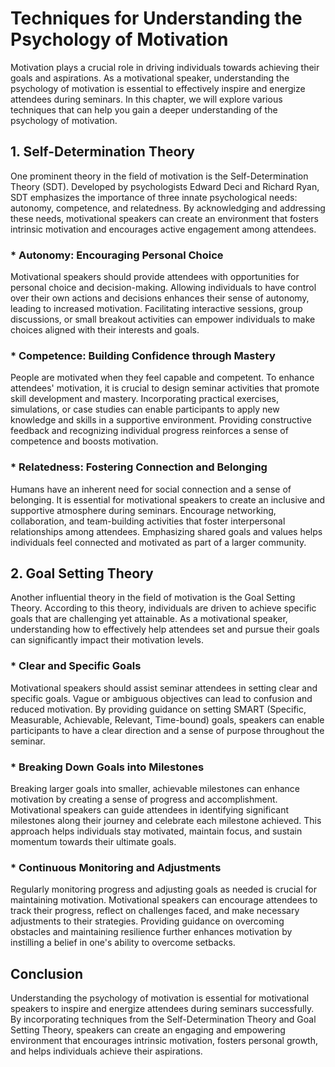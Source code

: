 Techniques for Understanding the Psychology of Motivation
==================================================================

Motivation plays a crucial role in driving individuals towards achieving their goals and aspirations. As a motivational speaker, understanding the psychology of motivation is essential to effectively inspire and energize attendees during seminars. In this chapter, we will explore various techniques that can help you gain a deeper understanding of the psychology of motivation.

1\. Self-Determination Theory
----------------------------

One prominent theory in the field of motivation is the Self-Determination Theory (SDT). Developed by psychologists Edward Deci and Richard Ryan, SDT emphasizes the importance of three innate psychological needs: autonomy, competence, and relatedness. By acknowledging and addressing these needs, motivational speakers can create an environment that fosters intrinsic motivation and encourages active engagement among attendees.

### \* Autonomy: Encouraging Personal Choice

Motivational speakers should provide attendees with opportunities for personal choice and decision-making. Allowing individuals to have control over their own actions and decisions enhances their sense of autonomy, leading to increased motivation. Facilitating interactive sessions, group discussions, or small breakout activities can empower individuals to make choices aligned with their interests and goals.

### \* Competence: Building Confidence through Mastery

People are motivated when they feel capable and competent. To enhance attendees' motivation, it is crucial to design seminar activities that promote skill development and mastery. Incorporating practical exercises, simulations, or case studies can enable participants to apply new knowledge and skills in a supportive environment. Providing constructive feedback and recognizing individual progress reinforces a sense of competence and boosts motivation.

### \* Relatedness: Fostering Connection and Belonging

Humans have an inherent need for social connection and a sense of belonging. It is essential for motivational speakers to create an inclusive and supportive atmosphere during seminars. Encourage networking, collaboration, and team-building activities that foster interpersonal relationships among attendees. Emphasizing shared goals and values helps individuals feel connected and motivated as part of a larger community.

2\. Goal Setting Theory
----------------------

Another influential theory in the field of motivation is the Goal Setting Theory. According to this theory, individuals are driven to achieve specific goals that are challenging yet attainable. As a motivational speaker, understanding how to effectively help attendees set and pursue their goals can significantly impact their motivation levels.

### \* Clear and Specific Goals

Motivational speakers should assist seminar attendees in setting clear and specific goals. Vague or ambiguous objectives can lead to confusion and reduced motivation. By providing guidance on setting SMART (Specific, Measurable, Achievable, Relevant, Time-bound) goals, speakers can enable participants to have a clear direction and a sense of purpose throughout the seminar.

### \* Breaking Down Goals into Milestones

Breaking larger goals into smaller, achievable milestones can enhance motivation by creating a sense of progress and accomplishment. Motivational speakers can guide attendees in identifying significant milestones along their journey and celebrate each milestone achieved. This approach helps individuals stay motivated, maintain focus, and sustain momentum towards their ultimate goals.

### \* Continuous Monitoring and Adjustments

Regularly monitoring progress and adjusting goals as needed is crucial for maintaining motivation. Motivational speakers can encourage attendees to track their progress, reflect on challenges faced, and make necessary adjustments to their strategies. Providing guidance on overcoming obstacles and maintaining resilience further enhances motivation by instilling a belief in one's ability to overcome setbacks.

Conclusion
----------

Understanding the psychology of motivation is essential for motivational speakers to inspire and energize attendees during seminars successfully. By incorporating techniques from the Self-Determination Theory and Goal Setting Theory, speakers can create an engaging and empowering environment that encourages intrinsic motivation, fosters personal growth, and helps individuals achieve their aspirations.
